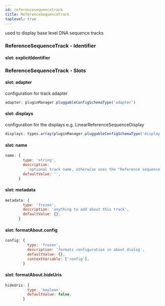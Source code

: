 ```yaml
---
id: referencesequencetrack
title: ReferenceSequenceTrack
toplevel: true
---
```

used to display base level DNA sequence tracks

### ReferenceSequenceTrack - Identifier

#### slot: explicitIdentifier



### ReferenceSequenceTrack - Slots
#### slot: adapter

configuration for track adapter

```js
adapter: pluginManager.pluggableConfigSchemaType('adapter')
```

#### slot: displays

configuration for the displays e.g. LinearReferenceSequenceDisplay

```js
displays: types.array(pluginManager.pluggableConfigSchemaType('display'))
```

#### slot: name



```js
name: {
        type: 'string',
        description:
          'optional track name, otherwise uses the "Reference sequence (assemblyName)"',
        defaultValue: '',
      }
```

#### slot: metadata



```js
metadata: {
        type: 'frozen',
        description: 'anything to add about this track',
        defaultValue: {},
      }
```

#### slot: formatAbout.config



```js
config: {
          type: 'frozen',
          description: 'formats configuration in about dialog',
          defaultValue: {},
          contextVariable: ['config'],
        }
```

#### slot: formatAbout.hideUris



```js
hideUris: {
          type: 'boolean',
          defaultValue: false,
        }
```



 
